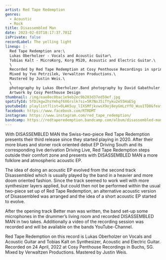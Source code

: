 ```yaml
---
artist: Red Tape Redemption
genres:
  - Acoustic
  - Rock
title: Disassembled Man
date: 2023-02-03T18:17:37.701Z
isPrivate: false
recordLabel: The yelling light
lineup: |-
  Red Tape Redemption are:\
  Lukas Oberholzer - Vocals and Acoustic Guitar\
  Tobias Kalt - MicroKorg, Korg MS20, Acoustic and Electric Guitar.\
  \
  Recorded by Red Tape Redemption at Cosy Penthouse Recordings in spring 2022.\
  Mixed by Yvo Petrzilek, Verwaltzen Productions.\
  Mastered by Justin Weis.\
  \
  photography by Lukas Oberholzer.Band photography by David Gabathuler.\
  Artwork by Cosy Penthouse Design
thumbnail: /img/eae8ec0bac1e9eb2ec9b203d37ed59ef.jpg
spotifyId: 5fDikgw2hsYmhqf6X6rslk?si=5R7NoJ5iTYyku2e55HaESg
youtubeId: playlist?list=OLAK5uy_lIXSMfjkvwsX9oj8eyGmLzYfO_Wuu1TD0&feature=share
facebook: https://www.facebook.com/RTRDMT
instagram: https://www.instagram.com/red_tape_redemption/
bandcamp: https://redtaperedemption.bandcamp.com/album/disassembled-man
---
```

With DISASSEMBLED MAN the Swiss-two-piece Red Tape Redemption presents their third release since they started playing in 2020. After their more blues and stoner rock oriented debut EP Driving South and its corresponding live derivation Driving Live, Red Tape Redemption steps outside their comfort zone and presents with DISASSEMBLED MAN a more folklore and atmospheric acoustic EP.

The idea of doing an acoustic EP evolved from the second track Disassembled which is usually played by the band in a heavier and more doom oriented fashion. Since the track seemed to work well with more synthesizer layers applied, but could then not be performed within the usual two-piece set up of Red Tape Redemption, an alternative acoustic version of Disassembled was arranged and the idea of a short acoustic EP started to evolve.

After the opening track Better man was written, the band set-up some microphones in the drummer’s living room and recorded DISASSEMBLED MAN in two takes. Additionally a video of the recording session was recorded and will be available on the bands YouTube-Channel.

Red Tape Redemption on this record is Lukas Oberholzer on Vocals and Acoustic Guitar and Tobias Kalt on Synthesizer, Acoustic and Electric Guitar. Recorded on 24 April, 2022 at Cosy Penthouse Recordings in Buchs, SG. Mixed by Verwaltzen Productions. Mastered by Justin Weis.
